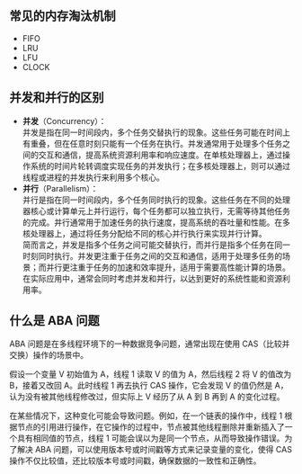 ## <font style="background-color:rgba(255, 255, 255, 0);">常见的内存淘汰机制</font>
+ <font style="background-color:rgba(255, 255, 255, 0);">FIFO</font>
+ <font style="background-color:rgba(255, 255, 255, 0);">LRU</font>
+ <font style="background-color:rgba(255, 255, 255, 0);">LFU</font>
+ <font style="background-color:rgba(255, 255, 255, 0);">CLOCK</font>

## <font style="background-color:rgba(255, 255, 255, 0);">并发和并行的区别</font>
+ **<font style="background-color:rgba(255, 255, 255, 0);">并发</font>**<font style="background-color:rgba(255, 255, 255, 0);">（Concurrency）：  
</font><font style="background-color:rgba(255, 255, 255, 0);">并发是指在同一时间段内，多个任务交替执行的现象。这些任务可能在时间上有重叠，但在任意时刻只能有一个任务在执行。并发通常用于处理多个任务之间的交互和通信，提高系统资源利用率和响应速度。在单核处理器上，通过操作系统的时间片轮转调度实现任务的并发执行；在多核处理器上，则可以通过线程或进程的并发执行来利用多个核心。</font>
+ **<font style="background-color:rgba(255, 255, 255, 0);">并行</font>**<font style="background-color:rgba(255, 255, 255, 0);">（Parallelism）：  
</font><font style="background-color:rgba(255, 255, 255, 0);">并行是指在同一时间段内，多个任务同时执行的现象。这些任务在不同的处理器核心或计算单元上并行运行，每个任务都可以独立执行，无需等待其他任务的完成。并行通常用于加速任务的执行速度，提高系统的吞吐量和性能。在多核处理器上，通过将任务分配给不同的核心并行执行来实现并行计算。  
</font><font style="background-color:rgba(255, 255, 255, 0);">简而言之，并发是指多个任务之间可能交替执行，而并行是指多个任务在同一时刻同时执行。并发更注重于任务之间的交互和通信，适用于处理多任务的场景；而并行更注重于任务的加速和效率提升，适用于需要高性能计算的场景。在实际应用中，通常会同时考虑并发和并行，以达到更好的系统性能和资源利用率。</font>

## <font style="background-color:rgba(255, 255, 255, 0);">什么是 ABA 问题</font>
<font style="background-color:rgba(255, 255, 255, 0);">ABA 问题是在多线程环境下的一种数据竞争问题，通常出现在使用 CAS（比较并交换）操作的场景中。</font>

<font style="background-color:rgba(255, 255, 255, 0);">假设一个变量 V 初始值为 A，线程 1 读取 V 的值为 A，然后线程 2 将 V 的值改为 B，接着又改回 A。此时线程 1 再去执行 CAS 操作，它会发现 V 的值仍然是 A，认为没有被其他线程修改过，但实际上 V 经历了从 A 到 B 再到 A 的变化过程。</font>

<font style="background-color:rgba(255, 255, 255, 0);">在某些情况下，这种变化可能会导致问题。例如，在一个链表的操作中，线程 1 根据节点的引用进行操作，在它操作的过程中，节点被其他线程删除并重新插入了一个具有相同值的节点，线程 1 可能会误以为是同一个节点，从而导致操作错误。为了解决 ABA 问题，可以使用版本号或时间戳等方式来记录变量的变化，使得 CAS 操作不仅比较值，还比较版本号或时间戳，确保数据的一致性和正确性。</font>


